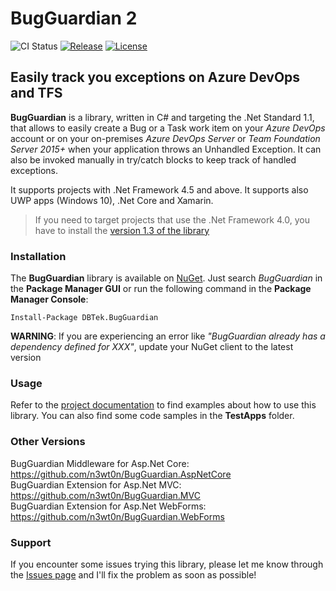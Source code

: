 # BugGuardian 2
![CI Status](https://dbtek.visualstudio.com/_apis/public/build/definitions/31dcc845-6a11-47d7-90a5-1c340cebf0f1/37/badge)
[![Release](https://img.shields.io/github/release/n3wt0n/BugGuardian.svg)](https://github.com/n3wt0n/BugGuardian/releases/latest)
[![License](https://img.shields.io/github/license/n3wt0n/BugGuardian.svg)](https://github.com/n3wt0n/BugGuardian/blob/master/LICENSE)

Easily track you exceptions on Azure DevOps and TFS
------------------------------------------
**BugGuardian** is a library, written in C# and targeting the .Net Standard 1.1, that allows to easily create a Bug or a Task work item on your *Azure DevOps* account or on your on-premises *Azure DevOps Server* or *Team Foundation Server 2015+* when your application throws an Unhandled Exception.
It can also be invoked manually in try/catch blocks to keep track of handled exceptions.

It supports projects with .Net Framework 4.5 and above. It supports also UWP apps (Windows 10), .Net Core and Xamarin.
  
>If you need to target projects that use the .Net Framework 4.0, you have to install the [version 1.3 of the library](https://github.com/n3wt0n/BugGuardian/releases/tag/v1.3.0)

### Installation ###

The **BugGuardian** library is available on [NuGet](https://www.nuget.org/packages/DBTek.BugGuardian).
Just search *BugGuardian* in the **Package Manager GUI** or run the following command in the **Package Manager Console**:
```
Install-Package DBTek.BugGuardian
```

**WARNING**: If you are experiencing an error like *"BugGuardian already has a dependency defined for XXX"*, update your NuGet client to the latest version

    
### Usage ###

Refer to the [project documentation](https://github.com/n3wt0n/BugGuardian/wiki/Home) to find examples about how to use this library. You can also find some code samples in the **TestApps** folder.

### Other Versions ###

BugGuardian Middleware for Asp.Net Core: https://github.com/n3wt0n/BugGuardian.AspNetCore   
BugGuardian Extension for Asp.Net MVC: https://github.com/n3wt0n/BugGuardian.MVC    
BugGuardian Extension for Asp.Net WebForms: https://github.com/n3wt0n/BugGuardian.WebForms   

### Support ###

If you encounter some issues trying this library, please let me know through the [Issues page](https://github.com/n3wt0n/BugGuardian/issues) and I'll fix the problem as soon as possible!
